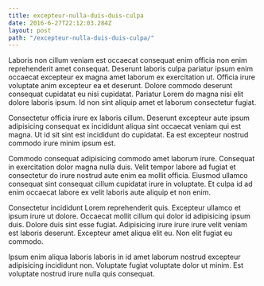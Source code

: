 ```yaml
---
title: excepteur-nulla-duis-duis-culpa
date: 2016-6-27T22:12:03.284Z
layout: post
path: "/excepteur-nulla-duis-duis-culpa/"
---
```


Laboris non cillum veniam est occaecat consequat enim officia non enim reprehenderit amet consequat. Deserunt laboris culpa pariatur ipsum enim occaecat excepteur ex magna amet laborum ex exercitation ut. Officia irure voluptate anim excepteur ea et deserunt. Dolore commodo deserunt consequat cupidatat eu nisi cupidatat. Pariatur Lorem do magna nisi elit dolore laboris ipsum. Id non sint aliquip amet et laborum consectetur fugiat.

Consectetur officia irure ex laboris cillum. Deserunt excepteur aute ipsum adipisicing consequat ex incididunt aliqua sint occaecat veniam qui est magna. Ut id sit sint est incididunt do cupidatat. Ea est excepteur nostrud commodo irure minim ipsum est.

Commodo consequat adipisicing commodo amet laborum irure. Consequat in exercitation dolor magna nulla duis. Velit tempor labore ad fugiat et consectetur do irure nostrud aute enim ea mollit officia. Eiusmod ullamco consequat sint consequat cillum cupidatat irure in voluptate. Et culpa id ad enim occaecat labore ex velit laboris aute aliquip et non enim.

Consectetur incididunt Lorem reprehenderit quis. Excepteur ullamco et ipsum irure ut dolore. Occaecat mollit cillum qui dolor id adipisicing ipsum duis. Dolore duis sint esse fugiat. Adipisicing irure irure irure velit veniam est laboris deserunt. Excepteur amet aliqua elit eu. Non elit fugiat eu commodo.

Ipsum enim aliqua laboris laboris in id amet laborum nostrud excepteur adipisicing incididunt non. Voluptate fugiat voluptate dolor ut minim. Est voluptate nostrud irure nulla quis consequat.